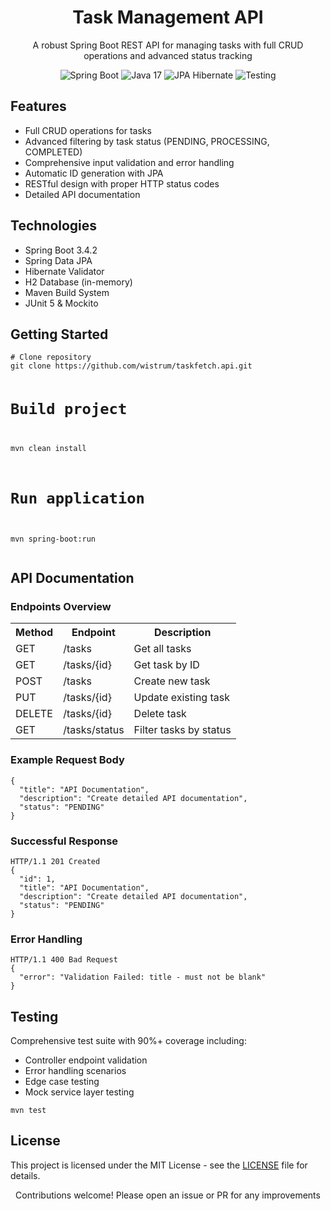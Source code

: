 <!DOCTYPE html>
<html>
<body>
<h1 align="center">Task Management API</h1>
<p align="center">A robust Spring Boot REST API for managing tasks with full CRUD operations and advanced status tracking</p>

<div align="center">
  <img src="https://img.shields.io/badge/Spring%20Boot-3.4.2-green" alt="Spring Boot">
  <img src="https://img.shields.io/badge/Java-21-orange" alt="Java 17">
  <img src="https://img.shields.io/badge/JPA-Hibernate-blue" alt="JPA Hibernate">
  <img src="https://img.shields.io/badge/Testing-JUnit5%2BMockito-success" alt="Testing">
</div>

<h2>Features</h2>
<ul>
  <li>Full CRUD operations for tasks</li>
  <li>Advanced filtering by task status (PENDING, PROCESSING, COMPLETED)</li>
  <li>Comprehensive input validation and error handling</li>
  <li>Automatic ID generation with JPA</li>
  <li>RESTful design with proper HTTP status codes</li>
  <li>Detailed API documentation</li>
</ul>

<h2>Technologies</h2>
<ul>
  <li>Spring Boot 3.4.2</li>
  <li>Spring Data JPA</li>
  <li>Hibernate Validator</li>
  <li>H2 Database (in-memory)</li>
  <li>Maven Build System</li>
  <li>JUnit 5 & Mockito</li>
</ul>

<h2>Getting Started</h2>
<pre><code># Clone repository
git clone https://github.com/wistrum/taskfetch.api.git

# Build project
mvn clean install

# Run application
mvn spring-boot:run</code></pre>

<h2>API Documentation</h2>
<h3>Endpoints Overview</h3>
<table>
  <tr>
    <th>Method</th>
    <th>Endpoint</th>
    <th>Description</th>
  </tr>
  <tr>
    <td>GET</td>
    <td>/tasks</td>
    <td>Get all tasks</td>
  </tr>
  <tr>
    <td>GET</td>
    <td>/tasks/{id}</td>
    <td>Get task by ID</td>
  </tr>
  <tr>
    <td>POST</td>
    <td>/tasks</td>
    <td>Create new task</td>
  </tr>
  <tr>
    <td>PUT</td>
    <td>/tasks/{id}</td>
    <td>Update existing task</td>
  </tr>
  <tr>
    <td>DELETE</td>
    <td>/tasks/{id}</td>
    <td>Delete task</td>
  </tr>
  <tr>
    <td>GET</td>
    <td>/tasks/status</td>
    <td>Filter tasks by status</td>
  </tr>
</table>

<h3>Example Request Body</h3>
<pre><code>{
  "title": "API Documentation",
  "description": "Create detailed API documentation",
  "status": "PENDING"
}</code></pre>

<h3>Successful Response</h3>
<pre><code>HTTP/1.1 201 Created
{
  "id": 1,
  "title": "API Documentation",
  "description": "Create detailed API documentation",
  "status": "PENDING"
}</code></pre>

<h3>Error Handling</h3>
<pre><code>HTTP/1.1 400 Bad Request
{
  "error": "Validation Failed: title - must not be blank"
}</code></pre>

<h2>Testing</h2>
<p>Comprehensive test suite with 90%+ coverage including:</p>
<ul>
  <li>Controller endpoint validation</li>
  <li>Error handling scenarios</li>
  <li>Edge case testing</li>
  <li>Mock service layer testing</li>
</ul>
<pre><code>mvn test</code></pre>

<h2>License</h2>
<p>This project is licensed under the MIT License - see the <a href="LICENSE">LICENSE</a> file for details.</p>

<div align="center">
  <p>Contributions welcome! Please open an issue or PR for any improvements</p>
</div>
</body>
</html>
